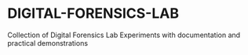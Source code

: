 # DIGITAL-FORENSICS-LAB
Collection of Digital Forensics Lab Experiments with documentation and practical demonstrations
